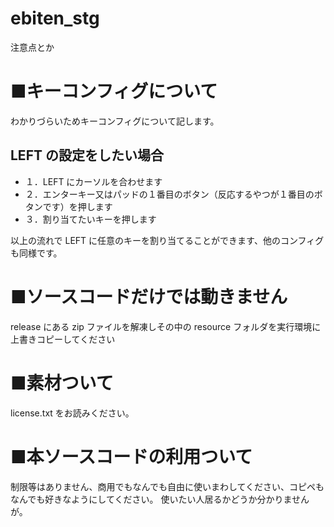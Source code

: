 # ebiten_stg
注意点とか

# ■キーコンフィグについて
わかりづらいためキーコンフィグについて記します。

## LEFT の設定をしたい場合
* １．LEFT にカーソルを合わせます
* ２．エンターキー又はパッドの１番目のボタン（反応するやつが１番目のボタンです）を押します
* ３．割り当てたいキーを押します

以上の流れで LEFT に任意のキーを割り当てることができます、他のコンフィグも同様です。

# ■ソースコードだけでは動きません
release にある zip ファイルを解凍しその中の resource フォルダを実行環境に上書きコピーしてください

# ■素材ついて
license.txt をお読みください。

# ■本ソースコードの利用ついて
制限等はありません、商用でもなんでも自由に使いまわしてください、コピペもなんでも好きなようにしてください。
使いたい人居るかどうか分かりませんが。
